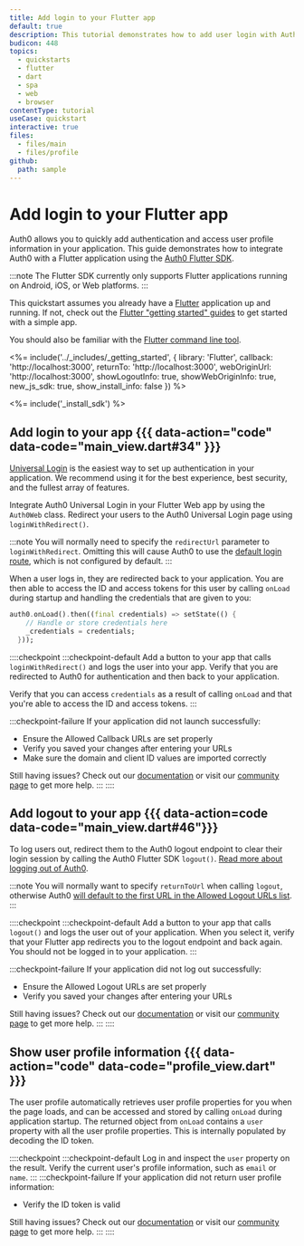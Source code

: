 ```yaml
---
title: Add login to your Flutter app
default: true
description: This tutorial demonstrates how to add user login with Auth0 to a Flutter Web application using the Auth0 Flutter SDK
budicon: 448
topics:
  - quickstarts
  - flutter
  - dart
  - spa
  - web
  - browser
contentType: tutorial
useCase: quickstart
interactive: true
files:
  - files/main
  - files/profile
github:
  path: sample
---
```


<!-- markdownlint-disable MD025 MD034 -->

# Add login to your Flutter app

Auth0 allows you to quickly add authentication and access user profile information in your application. This guide demonstrates how to integrate Auth0 with a Flutter application using the [Auth0 Flutter SDK](https://github.com/auth0/auth0-flutter).

:::note
The Flutter SDK currently only supports Flutter applications running on Android, iOS, or Web platforms.
:::

This quickstart assumes you already have a [Flutter](https://flutter.dev/) application up and running. If not, check out the [Flutter "getting started" guides](https://docs.flutter.dev/get-started/install) to get started with a simple app.

You should also be familiar with the [Flutter command line tool](https://docs.flutter.dev/reference/flutter-cli).

<%= include('../_includes/_getting_started', { library: 'Flutter', callback: 'http://localhost:3000', returnTo: 'http://localhost:3000', webOriginUrl: 'http://localhost:3000', showLogoutInfo: true, showWebOriginInfo: true, new_js_sdk: true, show_install_info: false }) %>

<%= include('_install_sdk') %>

## Add login to your app {{{ data-action="code" data-code="main_view.dart#34" }}}

[Universal Login](https://auth0.com/docs/authenticate/login/auth0-universal-login) is the easiest way to set up authentication in your application. We recommend using it for the best experience, best security, and the fullest array of features.

Integrate Auth0 Universal Login in your Flutter Web app by using the `Auth0Web` class. Redirect your users to the Auth0 Universal Login page using `loginWithRedirect()`.

:::note
You will normally need to specify the `redirectUrl` parameter to `loginWithRedirect`. Omitting this will cause Auth0 to use the [default login route](https://auth0.com/docs/authenticate/login/auth0-universal-login/configure-default-login-routes), which is not configured by default.
:::

When a user logs in, they are redirected back to your application. You are then able to access the ID and access tokens for this user by calling `onLoad` during startup and handling the credentials that are given to you:

```dart
auth0.onLoad().then((final credentials) => setState(() {
    // Handle or store credentials here
    _credentials = credentials;
  }));
```

::::checkpoint
:::checkpoint-default
Add a button to your app that calls `loginWithRedirect()` and logs the user into your app. Verify that you are redirected to Auth0 for authentication and then back to your application.

Verify that you can access `credentials` as a result of calling `onLoad` and that you're able to access the ID and access tokens.
:::

:::checkpoint-failure
If your application did not launch successfully:

- Ensure the Allowed Callback URLs are set properly
- Verify you saved your changes after entering your URLs
- Make sure the domain and client ID values are imported correctly

Still having issues? Check out our [documentation](https://auth0.com/docs) or visit our [community page](https://community.auth0.com) to get more help.
:::
::::

## Add logout to your app {{{ data-action=code data-code="main_view.dart#46"}}}

To log users out, redirect them to the Auth0 logout endpoint to clear their login session by calling the Auth0 Flutter SDK `logout()`. [Read more about logging out of Auth0](https://auth0.com/docs/authenticate/login/logout).

:::note
You will normally want to specify `returnToUrl` when calling `logout`, otherwise Auth0 [will default to the first URL in the Allowed Logout URLs list](https://auth0.com/docs/authenticate/login/logout/redirect-users-after-logout).
:::

::::checkpoint
:::checkpoint-default
Add a button to your app that calls `logout()` and logs the user out of your application. When you select it, verify that your Flutter app redirects you to the logout endpoint and back again. You should not be logged in to your application.
:::

:::checkpoint-failure
If your application did not log out successfully:

- Ensure the Allowed Logout URLs are set properly
- Verify you saved your changes after entering your URLs

Still having issues? Check out our [documentation](https://auth0.com/docs) or visit our [community page](https://community.auth0.com) to get more help.
:::
::::

## Show user profile information {{{ data-action="code" data-code="profile_view.dart" }}}

The user profile automatically retrieves user profile properties for you when the page loads, and can be accessed and stored by calling `onLoad` during application startup. The returned object from `onLoad` contains a `user` property with all the user profile properties. This is internally populated by decoding the ID token.

::::checkpoint
:::checkpoint-default
Log in and inspect the `user` property on the result. Verify the current user's profile information, such as `email` or `name`.
:::
:::checkpoint-failure
If your application did not return user profile information:

- Verify the ID token is valid

Still having issues? Check out our [documentation](https://auth0.com/docs) or visit our [community page](https://community.auth0.com) to get more help.
:::
::::
